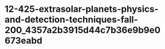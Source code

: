 # 12-425-extrasolar-planets-physics-and-detection-techniques-fall-200_4357a2b3915d44c7b36e9b9e0673eabd